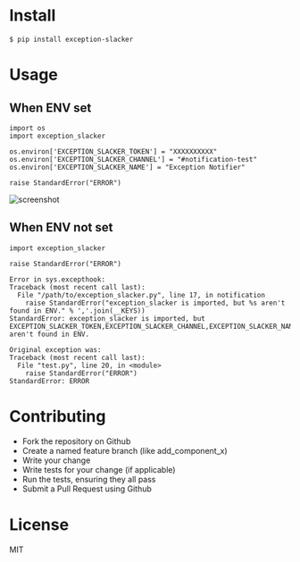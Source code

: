 # Install

```
$ pip install exception-slacker
```

# Usage

## When ENV set

```
import os
import exception_slacker

os.environ['EXCEPTION_SLACKER_TOKEN'] = "XXXXXXXXXX"
os.environ['EXCEPTION_SLACKER_CHANNEL'] = "#notification-test"
os.environ['EXCEPTION_SLACKER_NAME'] = "Exception Notifier"

raise StandardError("ERROR")
```

![screenshot](https://raw.github.com/wiki/hassaku/exception_slacker/screenshot.png)

## When ENV not set

```
import exception_slacker

raise StandardError("ERROR")
```

```
Error in sys.excepthook:
Traceback (most recent call last):
  File "/path/to/exception_slacker.py", line 17, in notification
    raise StandardError("exception_slacker is imported, but %s aren't found in ENV." % ','.join(__KEYS))
StandardError: exception_slacker is imported, but EXCEPTION_SLACKER_TOKEN,EXCEPTION_SLACKER_CHANNEL,EXCEPTION_SLACKER_NAME aren't found in ENV.

Original exception was:
Traceback (most recent call last):
  File "test.py", line 20, in <module>
    raise StandardError("ERROR")
StandardError: ERROR
```

# Contributing

- Fork the repository on Github
- Create a named feature branch (like add_component_x)
- Write your change
- Write tests for your change (if applicable)
- Run the tests, ensuring they all pass
- Submit a Pull Request using Github

# License

MIT
